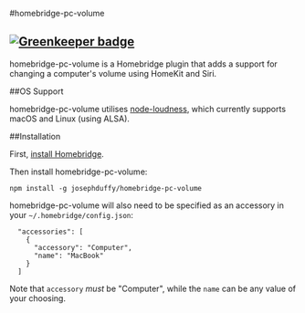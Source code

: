 #homebridge-pc-volume

[![Greenkeeper badge](https://badges.greenkeeper.io/JosephDuffy/homebridge-pc-volume.svg)](https://greenkeeper.io/)
--

homebridge-pc-volume is a Homebridge plugin that adds a support for changing a computer's volume using HomeKit and Siri.

##OS Support

homebridge-pc-volume utilises [node-loudness](https://github.com/LinusU/node-loudness), which currently supports macOS and Linux (using ALSA).

##Installation

First, [install Homebridge](https://github.com/nfarina/homebridge#installation).

Then install homebridge-pc-volume:

`npm install -g josephduffy/homebridge-pc-volume`

homebridge-pc-volume will also need to be specified as an accessory in your `~/.homebridge/config.json`:

```
  "accessories": [
    {
      "accessory": "Computer",
      "name": "MacBook"
    }
  ]
```

Note that `accessory` _must_ be "Computer", while the `name` can be any value of your choosing.